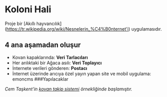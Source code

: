 # Koloni Hali

Proje bir [Akıllı hayvancılık] (https://tr.wikipedia.org/wiki/Nesnelerin_%C4%B0nternet'i) uygulamasıdır.
## 4 ana aşamadan oluşur
- Kovan kapaklarında: **Veri Tarlacıları**
- Her arılıktaki bir Ağaca asılı: **Veri Toplayıcı**
- İnternete verileri gönderen: **Postacı**
- İnternet üzerinde arıcıya özel yayın yapan site ve mobil uygulama: emoncms
###Yapılacaklar


_Cem Taşkent'in [kovan takip sistemi](http://kovantakip.blogspot.com.tr/) örnekliğinde başlamıştır._


